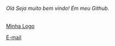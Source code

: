 ###### Olá Seja muito bem vindo! Em meu Github.

<a href="https://uploaddeimagens.com.br/images/003/838/498/original/ImagensTI.png?1650582479" title="Clique e acesse agora!">Minha Logo</a>

<a href="mailto:wawbwr@gmail.com">E-mail</a>

<!--
**wbrtech/wbrtech** is a ✨ _special_ ✨ repository because its `README.md` (this file) appears on your GitHub profile.

Here are some ideas to get you started:

- 🔭 I’m currently working on ...
- 🌱 I’m currently learning ...
- 👯 I’m looking to collaborate on ...
- 🤔 I’m looking for help with ...
- 💬 Ask me about ...
- 📫 How to reach me: ...
- 😄 Pronouns: ...
- ⚡ Fun fact: ...
-->
